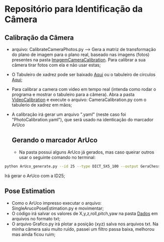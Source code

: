 # **Repositório para Identificação da Câmera**
## **Calibração da Câmera**

- arquivo: CalibrateCameraPhotos.py --> Gera a matriz de transformação do plano de imagem para o plano real, baseado nas imagens (fotos) presentes na pasta [ImagemCameraCalibration](https://github.com/reginaldocardoso/CameraCalibrationArUco/tree/main/ImagemCameraCalibration). Para calibrar a sua câmera tirar fotos com ela e não usar estas;
  
- O Tabuleiro de xadrez pode ser baixado [Aqui](https://github.com/opencv/opencv/blob/4.x/doc/pattern.png) ou o tabuleiro de circulos [Aqui](https://github.com/opencv/opencv/blob/4.x/doc/acircles_pattern.png);
  
- Para calibrar a camera com video em tempo real (intenda como rodar o programa e mostrar o tabuleiro para a câmera). Abra a pasta [VideoCalibration](https://github.com/reginaldocardoso/CameraCalibrationArUco/tree/main/VideoCameraCalibration) e execute o arquivo: CameraCalibration.py com o tabulerio de xadrez em mãos;

- A calibração irá gerar um arquivo ".yaml" (neste caso foi "PhotoCalibration.yaml"), que será usado na identicação do marcador ArUco

  ## **Gerando o marcador ArUco**

  -  Na pasta []() possui alguns ArUco já gerados, mas caso queirar outros usar o seguinte comando no terminal:
```bash
python ArUco_generate.py --id 25 --type DICT_5X5_100 --output GeraChessBoard/DICT_5X5_100_id25.png 
```
Irá gerar o ArUco com a ID25;

## **Pose Estimation**
- Como o ArUco impresso executar o arquivo: SingleArucoPoseEstimation.py e movimentar;
- O código irá salvar os valores de X,y,z,roll,pitch,yaw na pasta [Dados](https://github.com/reginaldocardoso/CameraCalibrationArUco/tree/main/Dados) em arquivos no formato txt;
- O arquivo Grafico.py irá plotar a posição (xyz) salva nos arquivos txt. Na minha câmera saiu muito ruído, passei um filtro passa baixa, melhorou mas ainda ficou ruim;
